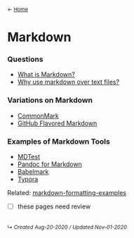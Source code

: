 <small>← [Home](../home)</small>

# Markdown

### Questions
- [What is Markdown?](what-is-markdown)
- [Why use markdown over text files?](markdown-over-text-files)

### Variations on Markdown

- [CommonMark](commonmark-markdown)
- [GitHub Flavored Markdown](github-flavored-markdown)

### Examples of Markdown Tools

- [MDTest](program-mdtest)
- [Pandoc for Markdown](program-pandoc)
- [Babelmark](program-babelmark-for-markdown)
- [Typora](program-typora)

Related: 
[markdown-formatting-examples](../../resources/Jekyll%20Page%20Templates/markdown-formatting-examples.md)
- [ ] these pages need review




<br>
<small>↳ <i>Created Aug-20-2020 / Updated Nov-01-2020</i></small>